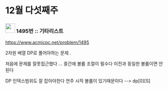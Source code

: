 # 12월 다섯째주



###  <img src ="https://d2gd6pc034wcta.cloudfront.net/tier/10.svg" width="30"> 1495번 :: 기타리스트 

https://www.acmicpc.net/problem/1495

2차원 배열 DP로 풀어야하는 문제 . 

처음에 문제를 잘못접근했다 ... 중간에 볼륨 조절이 필수다 이전과 동일한 볼륨이면 안된다

DP 인덱스범위도 잘 잡아야한다 연주 시작 볼륨이 있기때문이다 --> dp\[0][S]

